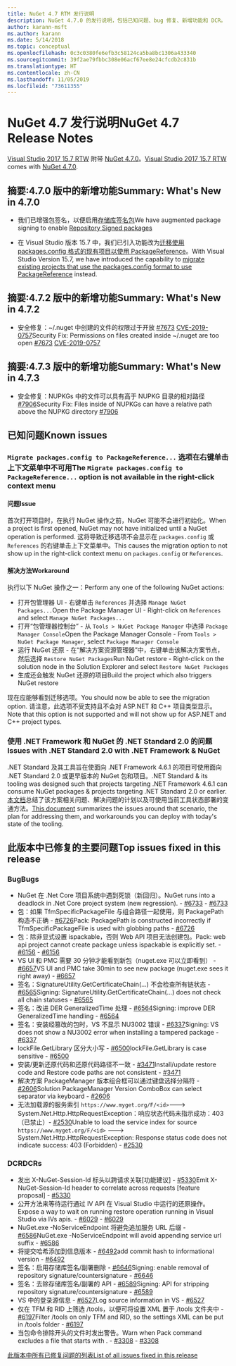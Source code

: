 ```yaml
---
title: NuGet 4.7 RTM 发行说明
description: NuGet 4.7.0 的发行说明，包括已知问题、bug 修复、新增功能和 DCR。
author: karann-msft
ms.author: karann
ms.date: 5/14/2018
ms.topic: conceptual
ms.openlocfilehash: 0c3c0380fe6efb3c58124ca5ba8bc1306a433340
ms.sourcegitcommit: 39f2ae79fbbc308e06acf67ee8e24cfcdb2c831b
ms.translationtype: HT
ms.contentlocale: zh-CN
ms.lasthandoff: 11/05/2019
ms.locfileid: "73611355"
---
```

# <a name="nuget-47-release-notes"></a><span data-ttu-id="34ae2-103">NuGet 4.7 发行说明</span><span class="sxs-lookup"><span data-stu-id="34ae2-103">NuGet 4.7 Release Notes</span></span>

<span data-ttu-id="34ae2-104">[Visual Studio 2017 15.7 RTW](https://www.visualstudio.com/news/releasenotes/vs2017-relnotes) 附带 [NuGet 4.7.0](https://dist.nuget.org/win-x86-commandline/v4.7.0/nuget.exe)。</span><span class="sxs-lookup"><span data-stu-id="34ae2-104">[Visual Studio 2017 15.7 RTW](https://www.visualstudio.com/news/releasenotes/vs2017-relnotes) comes with [NuGet 4.7.0](https://dist.nuget.org/win-x86-commandline/v4.7.0/nuget.exe).</span></span>

## <a name="summary-whats-new-in-470"></a><span data-ttu-id="34ae2-105">摘要:4.7.0 版中的新增功能</span><span class="sxs-lookup"><span data-stu-id="34ae2-105">Summary: What's New in 4.7.0</span></span>

* <span data-ttu-id="34ae2-106">我们已增强包签名，以便启用[存储库签名包](https://github.com/NuGet/Home/wiki/Repository-Signatures)</span><span class="sxs-lookup"><span data-stu-id="34ae2-106">We have augmented package signing to enable [Repository Signed packages](https://github.com/NuGet/Home/wiki/Repository-Signatures)</span></span>

* <span data-ttu-id="34ae2-107">在 Visual Studio 版本 15.7 中，我们已引入功能改为[迁移使用 packages.config 格式的现有项目以使用 PackageReference](https://docs.microsoft.com/nuget/consume-packages/migrate-packages-config-to-package-reference)。</span><span class="sxs-lookup"><span data-stu-id="34ae2-107">With Visual Studio Version 15.7, we have introduced the capability to [migrate existing projects that use the packages.config format to use PackageReference](https://docs.microsoft.com/nuget/consume-packages/migrate-packages-config-to-package-reference) instead.</span></span>

## <a name="summary-whats-new-in-472"></a><span data-ttu-id="34ae2-108">摘要:4.7.2 版中的新增功能</span><span class="sxs-lookup"><span data-stu-id="34ae2-108">Summary: What's New in 4.7.2</span></span>

* <span data-ttu-id="34ae2-109">安全修复：~/.nuget 中创建的文件的权限过于开放 [#7673](https://github.com/NuGet/Home/issues/7673) [CVE-2019-0757](https://portal.msrc.microsoft.com/en-us/security-guidance/advisory/CVE-2019-0757)</span><span class="sxs-lookup"><span data-stu-id="34ae2-109">Security Fix: Permissions on files created inside ~/.nuget are too open [#7673](https://github.com/NuGet/Home/issues/7673) [CVE-2019-0757](https://portal.msrc.microsoft.com/en-us/security-guidance/advisory/CVE-2019-0757)</span></span>

## <a name="summary-whats-new-in-473"></a><span data-ttu-id="34ae2-110">摘要:4.7.3 版中的新增功能</span><span class="sxs-lookup"><span data-stu-id="34ae2-110">Summary: What's New in 4.7.3</span></span>

* <span data-ttu-id="34ae2-111">安全修复：NUPKGs 中的文件可以具有高于 NUPKG 目录的相对路径 [#7906](https://github.com/NuGet/Home/issues/7906)</span><span class="sxs-lookup"><span data-stu-id="34ae2-111">Security Fix: Files inside of NUPKGs can have a relative path above the NUPKG directory [#7906](https://github.com/NuGet/Home/issues/7906)</span></span>

## <a name="known-issues"></a><span data-ttu-id="34ae2-112">已知问题</span><span class="sxs-lookup"><span data-stu-id="34ae2-112">Known issues</span></span>

### <a name="the-migrate-packagesconfig-to-packagereference-option-is-not-available-in-the-right-click-context-menu"></a><span data-ttu-id="34ae2-113">`Migrate packages.config to PackageReference...` 选项在右键单击上下文菜单中不可用</span><span class="sxs-lookup"><span data-stu-id="34ae2-113">The `Migrate packages.config to PackageReference...` option is not available in the right-click context menu</span></span>

#### <a name="issue"></a><span data-ttu-id="34ae2-114">问题</span><span class="sxs-lookup"><span data-stu-id="34ae2-114">Issue</span></span>

<span data-ttu-id="34ae2-115">首次打开项目时，在执行 NuGet 操作之前，NuGet 可能不会进行初始化。</span><span class="sxs-lookup"><span data-stu-id="34ae2-115">When a project is first opened, NuGet may not have initialized until a NuGet operation is performed.</span></span> <span data-ttu-id="34ae2-116">这将导致迁移选项不会显示在 `packages.config` 或 `References` 的右键单击上下文菜单中。</span><span class="sxs-lookup"><span data-stu-id="34ae2-116">This causes the migration option to not show up in the right-click context menu on `packages.config` or `References`.</span></span>

#### <a name="workaround"></a><span data-ttu-id="34ae2-117">解决方法</span><span class="sxs-lookup"><span data-stu-id="34ae2-117">Workaround</span></span>

<span data-ttu-id="34ae2-118">执行以下 NuGet 操作之一：</span><span class="sxs-lookup"><span data-stu-id="34ae2-118">Perform any one of the following NuGet actions:</span></span>
* <span data-ttu-id="34ae2-119">打开包管理器 UI - 右键单击 `References` 并选择 `Manage NuGet Packages...`</span><span class="sxs-lookup"><span data-stu-id="34ae2-119">Open the Package Manager UI - Right-click on `References` and select `Manage NuGet Packages...`</span></span>
* <span data-ttu-id="34ae2-120">打开“包管理器控制台” - 从 `Tools > NuGet Package Manager` 中选择 `Package Manager Console`</span><span class="sxs-lookup"><span data-stu-id="34ae2-120">Open the Package Manager Console - From `Tools > NuGet Package Manager`, select `Package Manager Console`</span></span>
* <span data-ttu-id="34ae2-121">运行 NuGet 还原 - 在“解决方案资源管理器”中，右键单击该解决方案节点，然后选择 `Restore NuGet Packages`</span><span class="sxs-lookup"><span data-stu-id="34ae2-121">Run NuGet restore - Right-click on the solution node in the Solution Explorer and select `Restore NuGet Packages`</span></span>
* <span data-ttu-id="34ae2-122">生成还会触发 NuGet 还原的项目</span><span class="sxs-lookup"><span data-stu-id="34ae2-122">Build the project which also triggers NuGet restore</span></span>

<span data-ttu-id="34ae2-123">现在应能够看到迁移选项。</span><span class="sxs-lookup"><span data-stu-id="34ae2-123">You should now be able to see the migration option.</span></span> <span data-ttu-id="34ae2-124">请注意，此选项不受支持且不会对 ASP.NET 和 C++ 项目类型显示。</span><span class="sxs-lookup"><span data-stu-id="34ae2-124">Note that this option is not supported and will not show up for ASP.NET and C++ project types.</span></span>

### <a name="issues-with-net-standard-20-with-net-framework--nuget"></a><span data-ttu-id="34ae2-125">使用 .NET Framework 和 NuGet 的 .NET Standard 2.0 的问题</span><span class="sxs-lookup"><span data-stu-id="34ae2-125">Issues with .NET Standard 2.0 with .NET Framework & NuGet</span></span>

<span data-ttu-id="34ae2-126">.NET Standard 及其工具旨在使面向 .NET Framework 4.6.1 的项目可使用面向 .NET Standard 2.0 或更早版本的 NuGet 包和项目。</span><span class="sxs-lookup"><span data-stu-id="34ae2-126">.NET Standard & its tooling was designed such that projects targeting .NET Framework 4.6.1 can consume NuGet packages & projects targeting .NET Standard 2.0 or earlier.</span></span> <span data-ttu-id="34ae2-127">[本文档](https://github.com/dotnet/standard/issues/481)总结了该方案相关问题、解决问题的计划以及可使用当前工具状态部署的变通方法。</span><span class="sxs-lookup"><span data-stu-id="34ae2-127">[This document](https://github.com/dotnet/standard/issues/481) summarizes the issues around that scenario, the plan for addressing them, and workarounds you can deploy with today's state of the tooling.</span></span>

## <a name="top-issues-fixed-in-this-release"></a><span data-ttu-id="34ae2-128">此版本中已修复的主要问题</span><span class="sxs-lookup"><span data-stu-id="34ae2-128">Top issues fixed in this release</span></span>

### <a name="bugs"></a><span data-ttu-id="34ae2-129">Bug</span><span class="sxs-lookup"><span data-stu-id="34ae2-129">Bugs</span></span>

* <span data-ttu-id="34ae2-130">NuGet 在 .Net Core 项目系统中遇到死锁（新回归）。</span><span class="sxs-lookup"><span data-stu-id="34ae2-130">NuGet runs into a deadlock in .Net Core project system (new regression).</span></span><span data-ttu-id="34ae2-131"> - [#6733](https://github.com/NuGet/Home/issues/6733)</span><span class="sxs-lookup"><span data-stu-id="34ae2-131"> - [#6733](https://github.com/NuGet/Home/issues/6733)</span></span>
* <span data-ttu-id="34ae2-132">包：如果 TfmSpecificPackageFile 与组合路径一起使用，则 PackagePath 构造不正确 - [#6726](https://github.com/NuGet/Home/issues/6726)</span><span class="sxs-lookup"><span data-stu-id="34ae2-132">Pack: PackagePath is constructed incorrectly if TfmSpecificPackageFile is used with globbing paths - [#6726](https://github.com/NuGet/Home/issues/6726)</span></span>
* <span data-ttu-id="34ae2-133">包：除非显式设置 ispackable，否则 Web API 项目无法创建包。</span><span class="sxs-lookup"><span data-stu-id="34ae2-133">Pack: web api project cannot create package unless ispackable is explicitly set.</span></span><span data-ttu-id="34ae2-134"> - [#6156](https://github.com/NuGet/Home/issues/6156)</span><span class="sxs-lookup"><span data-stu-id="34ae2-134"> - [#6156](https://github.com/NuGet/Home/issues/6156)</span></span>
* <span data-ttu-id="34ae2-135">VS UI 和 PMC 需要 30 分钟才能看到新包（nuget.exe 可以立即看到） - [#6657](https://github.com/NuGet/Home/issues/6657)</span><span class="sxs-lookup"><span data-stu-id="34ae2-135">VS UI and PMC take 30min to see new package (nuget.exe sees it right away) - [#6657](https://github.com/NuGet/Home/issues/6657)</span></span>
* <span data-ttu-id="34ae2-136">签名：SignatureUtility.GetCertificateChain(...) 不会检查所有链状态 - [#6565](https://github.com/NuGet/Home/issues/6565)</span><span class="sxs-lookup"><span data-stu-id="34ae2-136">Signing:  SignatureUtility.GetCertificateChain(...) does not check all chain statuses - [#6565](https://github.com/NuGet/Home/issues/6565)</span></span>
* <span data-ttu-id="34ae2-137">签名：改进 DER GeneralizedTime 处理 - [#6564](https://github.com/NuGet/Home/issues/6564)</span><span class="sxs-lookup"><span data-stu-id="34ae2-137">Signing:  improve DER GeneralizedTime handling - [#6564](https://github.com/NuGet/Home/issues/6564)</span></span>
* <span data-ttu-id="34ae2-138">签名：安装经篡改的包时，VS 不显示 NU3002 错误 - [#6337](https://github.com/NuGet/Home/issues/6337)</span><span class="sxs-lookup"><span data-stu-id="34ae2-138">Signing: VS does not show a NU3002 error when installing a tampered package - [#6337](https://github.com/NuGet/Home/issues/6337)</span></span>
* <span data-ttu-id="34ae2-139">lockFile.GetLibrary 区分大小写 - [#6500](https://github.com/NuGet/Home/issues/6500)</span><span class="sxs-lookup"><span data-stu-id="34ae2-139">lockFile.GetLibrary is case sensitive - [#6500](https://github.com/NuGet/Home/issues/6500)</span></span>
* <span data-ttu-id="34ae2-140">安装/更新还原代码和还原代码路径不一致 - [#3471](https://github.com/NuGet/Home/issues/3471)</span><span class="sxs-lookup"><span data-stu-id="34ae2-140">Install/update restore code and Restore code paths are not consistent - [#3471](https://github.com/NuGet/Home/issues/3471)</span></span>
* <span data-ttu-id="34ae2-141">解决方案 PackageManager 版本组合框可以通过键盘选择分隔符 - [#2606](https://github.com/NuGet/Home/issues/2606)</span><span class="sxs-lookup"><span data-stu-id="34ae2-141">Solution PackageManager Version ComboBox can select separator via keyboard - [#2606](https://github.com/NuGet/Home/issues/2606)</span></span>
* <span data-ttu-id="34ae2-142">无法加载源的服务索引 `https://www.myget.org/F/<id>`---> System.Net.Http.HttpRequestException：响应状态代码未指示成功：403（已禁止）- [#2530](https://github.com/NuGet/Home/issues/2530)</span><span class="sxs-lookup"><span data-stu-id="34ae2-142">Unable to load the service index for source `https://www.myget.org/F/<id>` ---> System.Net.Http.HttpRequestException: Response status code does not indicate success: 403 (Forbidden) - [#2530](https://github.com/NuGet/Home/issues/2530)</span></span>

### <a name="dcrs"></a><span data-ttu-id="34ae2-143">DCR</span><span class="sxs-lookup"><span data-stu-id="34ae2-143">DCRs</span></span>

* <span data-ttu-id="34ae2-144">发出 X-NuGet-Session-Id 标头以跨请求关联[功能建议] - [#5330](https://github.com/NuGet/Home/issues/5330)</span><span class="sxs-lookup"><span data-stu-id="34ae2-144">Emit X-NuGet-Session-Id header to correlate across requests [feature proposal] - [#5330](https://github.com/NuGet/Home/issues/5330)</span></span>
* <span data-ttu-id="34ae2-145">公开方法来等待运行通过 IV API 在 Visual Studio 中运行的还原操作。</span><span class="sxs-lookup"><span data-stu-id="34ae2-145">Expose a way to wait on running restore operation running in Visual Studio via IVs apis.</span></span><span data-ttu-id="34ae2-146"> - [#6029](https://github.com/NuGet/Home/issues/6029)</span><span class="sxs-lookup"><span data-stu-id="34ae2-146"> - [#6029](https://github.com/NuGet/Home/issues/6029)</span></span>
* <span data-ttu-id="34ae2-147">NuGet.exe -NoServiceEndpoint 将避免追加服务 URL 后缀 - [#6586](https://github.com/NuGet/Home/issues/6586)</span><span class="sxs-lookup"><span data-stu-id="34ae2-147">NuGet.exe -NoServiceEndpoint will avoid appending service url suffix - [#6586](https://github.com/NuGet/Home/issues/6586)</span></span>
* <span data-ttu-id="34ae2-148">将提交哈希添加到信息版本 - [#6492](https://github.com/NuGet/Home/issues/6492)</span><span class="sxs-lookup"><span data-stu-id="34ae2-148">add commit hash to informational version - [#6492](https://github.com/NuGet/Home/issues/6492)</span></span>
* <span data-ttu-id="34ae2-149">签名：启用存储库签名/副署删除 - [#6646](https://github.com/NuGet/Home/issues/6646)</span><span class="sxs-lookup"><span data-stu-id="34ae2-149">Signing:  enable removal of repository signature/countersignature - [#6646](https://github.com/NuGet/Home/issues/6646)</span></span>
* <span data-ttu-id="34ae2-150">签名：去除存储库签名/副署的 API - [#6589](https://github.com/NuGet/Home/issues/6589)</span><span class="sxs-lookup"><span data-stu-id="34ae2-150">Signing:  API for stripping repository signature/countersignature - [#6589](https://github.com/NuGet/Home/issues/6589)</span></span>
* <span data-ttu-id="34ae2-151">VS 中的登录源信息 - [#6527](https://github.com/NuGet/Home/issues/6527)</span><span class="sxs-lookup"><span data-stu-id="34ae2-151">Log source information in VS - [#6527](https://github.com/NuGet/Home/issues/6527)</span></span>
* <span data-ttu-id="34ae2-152">仅在 TFM 和 RID 上筛选 /tools，以便可将设置 XML 置于 /tools 文件夹中 - [#6197](https://github.com/NuGet/Home/issues/6197)</span><span class="sxs-lookup"><span data-stu-id="34ae2-152">Filter /tools on only TFM and RID, so the settings XML can be put in /tools folder - [#6197](https://github.com/NuGet/Home/issues/6197)</span></span>
* <span data-ttu-id="34ae2-153">当包命令排除开头的文件时发出警告。</span><span class="sxs-lookup"><span data-stu-id="34ae2-153">Warn when Pack command excludes a file that starts with .</span></span><span data-ttu-id="34ae2-154">  - [#3308](https://github.com/NuGet/Home/issues/3308)</span><span class="sxs-lookup"><span data-stu-id="34ae2-154">  - [#3308](https://github.com/NuGet/Home/issues/3308)</span></span>

[<span data-ttu-id="34ae2-155">此版本中所有已修复问题的列表</span><span class="sxs-lookup"><span data-stu-id="34ae2-155">List of all issues fixed in this release</span></span>](https://github.com/NuGet/Home/issues?q=is%3Aissue+is%3Aclosed+milestone%3A%224.7")
